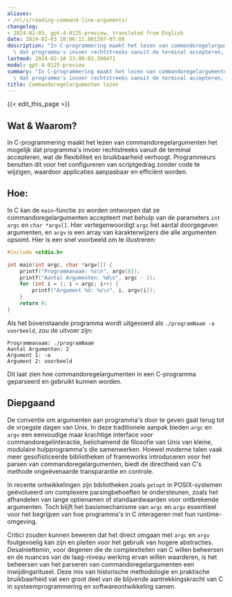 ```yaml
---
aliases:
- /nl/c/reading-command-line-arguments/
changelog:
- 2024-02-03, gpt-4-0125-preview, translated from English
date: 2024-02-03 18:06:12.801397-07:00
description: "In C-programmering maakt het lezen van commandoregelargumenten het mogelijk\
  \ dat programma's invoer rechtstreeks vanuit de terminal accepteren, wat de\u2026"
lastmod: 2024-02-18 23:09:02.390471
model: gpt-4-0125-preview
summary: "In C-programmering maakt het lezen van commandoregelargumenten het mogelijk\
  \ dat programma's invoer rechtstreeks vanuit de terminal accepteren, wat de\u2026"
title: Commandoregelargumenten lezen
---
```


{{< edit_this_page >}}

## Wat & Waarom?

In C-programmering maakt het lezen van commandoregelargumenten het mogelijk dat programma's invoer rechtstreeks vanuit de terminal accepteren, wat de flexibiliteit en bruikbaarheid verhoogt. Programmeurs benutten dit voor het configureren van scriptgedrag zonder code te wijzigen, waardoor applicaties aanpasbaar en efficiënt worden.

## Hoe:

In C kan de `main`-functie zo worden ontworpen dat ze commandoregelargumenten accepteert met behulp van de parameters `int argc` en `char *argv[]`. Hier vertegenwoordigt `argc` het aantal doorgegeven argumenten, en `argv` is een array van karakterwijzers die alle argumenten opsomt. Hier is een snel voorbeeld om te illustreren:

```c
#include <stdio.h>

int main(int argc, char *argv[]) {
    printf("Programmanaam: %s\n", argv[0]);
    printf("Aantal Argumenten: %d\n", argc - 1);
    for (int i = 1; i < argc; i++) {
        printf("Argument %d: %s\n", i, argv[i]);
    }
    return 0;
}
```

Als het bovenstaande programma wordt uitgevoerd als `./programNaam -a voorbeeld`, zou de uitvoer zijn:

```
Programmanaam: ./programNaam
Aantal Argumenten: 2
Argument 1: -a
Argument 2: voorbeeld
```

Dit laat zien hoe commandoregelargumenten in een C-programma geparseerd en gebruikt kunnen worden.

## Diepgaand

De conventie om argumenten aan programma's door te geven gaat terug tot de vroegste dagen van Unix. In deze traditionele aanpak bieden `argc` en `argv` een eenvoudige maar krachtige interface voor commandoregelinteractie, belichamend de filosofie van Unix van kleine, modulaire hulpprogramma's die samenwerken. Hoewel moderne talen vaak meer gesofisticeerde bibliotheken of frameworks introduceren voor het parsen van commandoregelargumenten, biedt de directheid van C's methode ongeëvenaarde transparantie en controle.

In recente ontwikkelingen zijn bibliotheken zoals `getopt` in POSIX-systemen geëvolueerd om complexere parsingbehoeften te ondersteunen, zoals het afhandelen van lange optienamen of standaardwaarden voor ontbrekende argumenten. Toch blijft het basismechanisme van `argc` en `argv` essentieel voor het begrijpen van hoe programma's in C interageren met hun runtime-omgeving.

Critici zouden kunnen beweren dat het direct omgaan met `argc` en `argv` foutgevoelig kan zijn en pleiten voor het gebruik van hogere abstracties. Desalniettemin, voor degenen die de complexiteiten van C willen beheersen en de nuances van de laag-niveau werking ervan willen waarderen, is het beheersen van het parseren van commandoregelargumenten een inwijdingsritueel. Deze mix van historische methodologie en praktische bruikbaarheid vat een groot deel van de blijvende aantrekkingskracht van C in systeemprogrammering en softwareontwikkeling samen.
